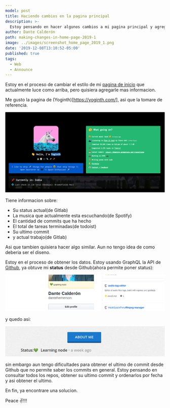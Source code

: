 ```yaml
---
model: post
title: Haciendo cambios en la pagina principal
description: >- 
  Estoy pensando en hacer algunos cambios a mi pagina principal y agregarle mas informacion.
author: Dante Calderón
path: making-changes-in-home-page-2019-1
image: ../images/screenshot_home_page_2019_1.png
date: '2019-12-08T13:10:52-05:00'
published: true
tags:
  - Web
  - Announce
---
```


Estoy en el proceso de cambiar el estilo de mi [pagina de inicio](https://5d904aa582636f00090fd93e--dantecalderon.netlify.com/) que actualmente luce como arriba, pero quisiera agregarle mas informacion.

Me gusto la pagina de (Yoginth)[https://yoginth.com/], asi que la tomare de referencia.

![Yoginth website](../images/yoginth_website_home_2019_1.png)

Tiene informacion sobre:

- Su status actual(de Gitlab)
- La musica que actualmente esta escuchando(de Spotify)
- El cantidad de commits que ha hecho
- El total de tareas terminadas(de todoist)
- Su ultimo commit
- y actual trabajo(de Gitlab)

Asi que tambien quisiera hacer algo similar. Aun no tengo idea de como deberia ser el diseno.


Estoy en el proceso de obtener los datos.
Estoy usando GraphQL la API de [Github](https://developer.github.com/v4/), ya obtuve mi **status** desde Github(ahora permite poner status):

![Mi Github(@datehemerson)](../images/github_dantehemerson_2019_1.png)

y quedo asi:

![Status home page](../images/status_home_page_2019_1.png)

sin embargo aun tengo dificultades para obtener el ultimo de commit desde Github que no permite saber los commits en general. Estoy pensando en consultar todos los repos, obtener su ultimo commit y ordenarlos por fecha y asi obtener el ultimo.

En fin, ya encontrare una solucion.

Peace ✌!!!
